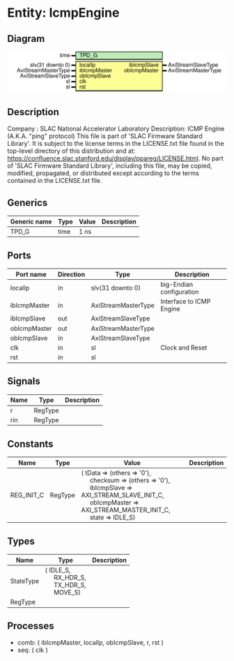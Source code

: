 # Entity: IcmpEngine

## Diagram

![Diagram](IcmpEngine.svg "Diagram")
## Description

Company    : SLAC National Accelerator Laboratory
Description: ICMP Engine (A.K.A. "ping" protocol)
This file is part of 'SLAC Firmware Standard Library'.
It is subject to the license terms in the LICENSE.txt file found in the
top-level directory of this distribution and at:
   https://confluence.slac.stanford.edu/display/ppareg/LICENSE.html.
No part of 'SLAC Firmware Standard Library', including this file,
may be copied, modified, propagated, or distributed except according to
the terms contained in the LICENSE.txt file.
## Generics

| Generic name | Type | Value | Description |
| ------------ | ---- | ----- | ----------- |
| TPD_G        | time | 1 ns  |             |
## Ports

| Port name    | Direction | Type                | Description               |
| ------------ | --------- | ------------------- | ------------------------- |
| localIp      | in        | slv(31 downto 0)    |  big-Endian configuration |
| ibIcmpMaster | in        | AxiStreamMasterType | Interface to ICMP Engine  |
| ibIcmpSlave  | out       | AxiStreamSlaveType  |                           |
| obIcmpMaster | out       | AxiStreamMasterType |                           |
| obIcmpSlave  | in        | AxiStreamSlaveType  |                           |
| clk          | in        | sl                  | Clock and Reset           |
| rst          | in        | sl                  |                           |
## Signals

| Name | Type    | Description |
| ---- | ------- | ----------- |
| r    | RegType |             |
| rin  | RegType |             |
## Constants

| Name       | Type    | Value                                                                                                                                                                                                                                                                                                                                                         | Description |
| ---------- | ------- | ------------------------------------------------------------------------------------------------------------------------------------------------------------------------------------------------------------------------------------------------------------------------------------------------------------------------------------------------------------- | ----------- |
| REG_INIT_C | RegType |  (       tData        => (others => '0'),<br><span style="padding-left:20px">       checksum     => (others => '0'),<br><span style="padding-left:20px">       ibIcmpSlave  => AXI_STREAM_SLAVE_INIT_C,<br><span style="padding-left:20px">       obIcmpMaster => AXI_STREAM_MASTER_INIT_C,<br><span style="padding-left:20px">       state        => IDLE_S) |             |
## Types

| Name      | Type                                                                                                                                               | Description |
| --------- | -------------------------------------------------------------------------------------------------------------------------------------------------- | ----------- |
| StateType | ( IDLE_S,<br><span style="padding-left:20px"> RX_HDR_S,<br><span style="padding-left:20px"> TX_HDR_S,<br><span style="padding-left:20px"> MOVE_S)  |             |
| RegType   |                                                                                                                                                    |             |
## Processes
- comb: ( ibIcmpMaster, localIp, obIcmpSlave, r, rst )
- seq: ( clk )
